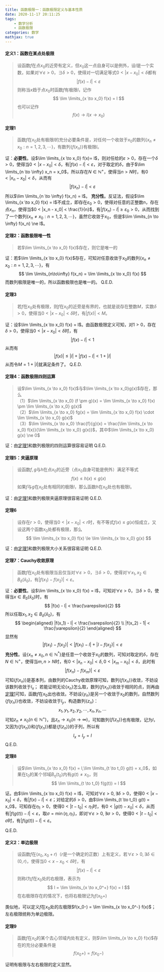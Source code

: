 ```yaml
---
title: 函数极限一：函数极限定义与基本性质
date: 2020-11-17 20:11:25
tags:
    - 数学分析
    - 函数极限
categories: 数学
mathjax: true
---
```


#### 定义1：函数在某点处极限
> 设函数$f$在点$x_0$的近旁有定义，但$x_0$这一点自身可以是例外，设$l$是一个实数，如果对$\forall \varepsilon > 0$，$\exists \delta>0$，使得对一切满足等式$0 < |x-x_0| < \delta$都有
$$
    |f(x) - l| < \varepsilon
$$
则称当$x$趋于点$x_0$时函数$f$有极限$l$，记作
$$
    \lim \limits_{x \to x_0} f(x) = l
$$
也可以记作
$$
    f(x) \to l (x \to x_0)
$$

<!--more-->

#### <span id="theorem1">定理1</span>
> 函数$f$在$x_0$处有极限$l$的充分必要条件是，对任何一个收敛于$x_0$的数列$\{x_n \ne x_0 : n=1,2,3,\cdots\}$，有数列$\{f(x_n)\}$有极限$l$。

证：**必要性**。设$\lim \limits_{x \to x_0} f(x)= l$，则对任给的$\varepsilon>0$，存在一个$\delta > 0$，使得当$0 < |x - x_0| < \delta$，有$|f(x) - l| < \varepsilon$，对于取定的$\delta$，由于$\lim \limits_{n \to \infty} x_n = x_0$，所以存在$N \in \mathbb{N^+}$，使得当$n > N$时，有$0 < |x_n - x_0| < \delta$，从而有
$$
    |f(x_n) - l| < \varepsilon
$$
所以$\lim \limits_{n \to \infty} f(x_n) = l$。
**充分性**。反证法，假设$\lim \limits_{x \to x_0} f(x) = l$不成立，即存在$\varepsilon_0 > 0$，使得对任意的正整数$n$，存在点$x_n$，使得当$0 < |x_n - x_0| < \frac{1}{n}$，有$|f(x_n) - l| \ge \varepsilon_0 > 0$，从而找到了一个数列$\{x_n \ne x_0: n=1,2,3,\cdots\}$，虽然它收敛于$x_0$，但是$\lim \limits_{n \to \infty} f(x_n) \ne l$。


#### 定理2：函数极限唯一性
> 若$\lim \limits_{x \to x_0} f(x)$存在，则它是唯一的

证：若$\lim \limits_{x \to x_0} f(x)$存在，可知对任意收敛于$x_0$的数列$\{x_n \ne x_0 : n=1,2,3,\cdots\}$，有
$$
    \lim \limits_{n\to\infty} f(x_n) = \lim \limits_{x \to x_0} f(x)
$$
而数列极限是唯一的，所以函数极限也是唯一的。
Q.E.D.


#### 定理3
> 若$f$在$x_0$处有极限，则$f$在$x_0$的近旁是有界的，也就是说存在整数$M$，实数$\delta > 0$，使得当$0 < |x - x_0| < \delta$时，有$|f(x)| < M$。

证：设$\lim \limits_{x \to x_0} f(x) = l$。由函数极限定义可知，对$1 > 0$，存在$\delta > 0$，使得当$0 < |x - x_0| < \delta$时，有
$$
    |f(x) - l| < 1
$$
从而有
$$
    |f(x)| \le |l| + |f(x) - l| < 1 + |l|
$$
从而令$M = 1 + |l|$就满足条件了。
Q.E.D.


#### 定理4：函数极限四则运算
> 设$\lim \limits_{x \to x_0} f(x)$与$\lim \limits_{x \to x_0}g(x)$存在，那么 <br/>
（1）$\lim \limits_{x \to x_0} (f \pm g)(x) = \lim \limits_{x \to x_0} f(x) \pm \lim \limits_{x \to x_0} g(x)$ <br/>
（2）$\lim \limits_{x \to x_0} fg(x) = \lim \limits_{x \to x_0} f(x) \cdot \lim \limits_{x \to x_0} g(x)$ <br/>
（3）$\lim \limits_{x \to x_0} \frac{f}{g}(x) = \frac{\lim \limits_{x \to x_0} f(x)}{\lim \limits_{x \to x_0} g(x)}$，其中$\lim \limits_{x \to x_0} g(x) \ne 0$

证：由[定理1](#theorem1)和数列极限的四则运算很容易证明
Q.E.D.

#### 定理5：夹逼原理
> 设函数$f,g$与$h$在点$x_0$的近旁（点$x_0$自身可能是例外）满足不等式
$$
    f(x) \le h(x) \le g(x)
$$
如果$f$与$g$在$x_0$处有相同的极限$l$，那么函数$h$在$x_0$处也有极限$l$。

证：由[定理1](#theorem1)和数列极限夹逼原理很容易证明
Q.E.D.

#### 定理6
> 设存在$r>0$，使得当$0<|x-x_0|<r$时，有不等式$f(x) \le g(x)$恒成立，又设这两个函数$x_0$处都有极限，那么
$$
    \lim \limits_{x \to x_0} f(x) \le \lim \limits_{x \to x_0} g(x)
$$

证：由[定理1](#theorem1)和数列极限大小关系很容易证明
Q.E.D.

#### 定理7：Cauchy收敛原理
> 函数$f$在$x_0$处有极限当且仅当对$\forall \varepsilon > 0$，$\exists \delta > 0$，使得对$\forall x_1,x_2 \in B_\delta(\check x_0)$，有$|f(x_1) - f(x_2)| < \varepsilon$。

证：**必要性**。设$\lim \limits_{x \to x_0} f(x) = l$，可知对$\forall \varepsilon > 0$，$\exists \delta > 0$，使得当$x \in B_\delta(\check x_0)$时，有
$$
    |f(x) - l| < \frac{\varepsilon}{2}
$$
所以任取$x_1,x_2 \in B_\delta(\check x_0)$，有
$$
    \begin{aligned}
    |f(x_1) - l| < \frac{\varepsilon}{2} \\
    |f(x_2) - 1| < \frac{\varepsilon}{2}
    \end{aligned}
$$
显然有
$$
    |f(x_1) - f(x_2)| < |f(x_1) - l| + |l - f(x_2)| < \varepsilon
$$
**充分性**。设$\{x_n \ne x_0, n \in \mathbb{N^{*}}\}$是任意一个收敛于$x_0$的数列，可知对取定的$\delta$，存在$N \in \mathbb{N^+}$，使得当$m,n>N$时，有$0<|x_n - x_0| < \delta, 0<|x_m - x_0| < \delta$，此时有
$$
    |f(x_n) - f(x_m)| < \varepsilon
$$
可知$\{f(x_n)\}$是基本列，由数列的Cauchy收敛原理可知，数列$\{f(x_n)\}$收敛，不妨设该数列收敛于$l_x$；
若能证明无论$\{x_n\}$怎么取，数列$\{f(x_n)\}$收敛于相同的点，则再由[定理1](#theorem1)可知，函数$f$在$x_0$出也收敛。不妨设$\{y_n\}$是另一个收敛于$x_0$的数列，自然数列$\{f(y_n)\}$也收敛，不妨设收敛于$l_y$，构造数列$\{z_n\}$：
$$
    x_1,y_1,x_2,y_2,\cdots,x_n,y_n,\cdots
$$
可知$z_n \ne x_0(n \in \mathbb{N^+})$，且$z_n \to x_0( n \to \infty)$，可知数列$\{f(z_n)\}$也有极限，记为$l$，又因为$\{f(x_n)\}$和$\{f(y_n)\}$都是$\{f(z_n)\}$的子列，所以有
$$
    l_x = l_y = l
$$
Q.E.D.

#### 定理8
> 设$\lim \limits_{x \to x_0} f(x) = l,\lim \limits_{t \to t_0} g(t) = x_0$，如果在$t_0$的某个邻域$B_\eta(t_0)$内有$g(t) \ne x_0$，则
$$
    \lim \limits_{t \to t_0} f(g(t)) = l
$$

证。由$\lim \limits_{x \to x_0} f(x) = l$，可知对$\forall \varepsilon > 0, \exists \delta > 0$，使得$0 < |x-x_0| < \delta$，有$|f(x) - l| < \varepsilon$；对给定的$\delta>0$，由$\lim \limits_{t \to t_0} g(t) = x_0$，可知存在$\eta_1 > 0$，使得$0<|t - t_0| < \eta_1$时，有$0< |g(t) - x_0| < \delta$，从而有$|f(g(t)) - l| < \varepsilon$，取$\sigma = \min(\eta, \eta_1)$，即对$\forall \varepsilon > 0, \exists \sigma > 0$，使得$0< |t-t_0| < \sigma$时，有$|f(g(t)) - l| < \varepsilon$。

Q.E.D.

#### 定义2：单边极限
> 设函数$f$在$(x_0,x_0+r)$（$r$是一个确定的正数）上有定义，若$\forall \varepsilon > 0, \exists \delta \in (0, r)$，使得当$0 < x - x_0 < \delta$时，有
$$
    |f(x) - l| < \varepsilon
$$
则称$l$为$f$在$x_0$处的右极限，表示为
$$
    l = \lim \limits_{x \to x_0^+} f(x) = l
$$
在右极限存在的情况下，也将右极限记为$f(x_0+)$

类似地，可以定义$f$在$x_0$处的左极限$f(x_0-) = \lim \limits_{x \to x_0^-} f(x)$；左右极限统称为单边极限。

#### 定理9
> 函数$f$在$x_0$的某个去心邻域内处有定义，则$\lim \limits_{x \to x_0} f(x)$存在的充分必要条件是
$$
    f(x_0+) = f(x_0-)
$$

证明有极限与左右极限的定义显然。
